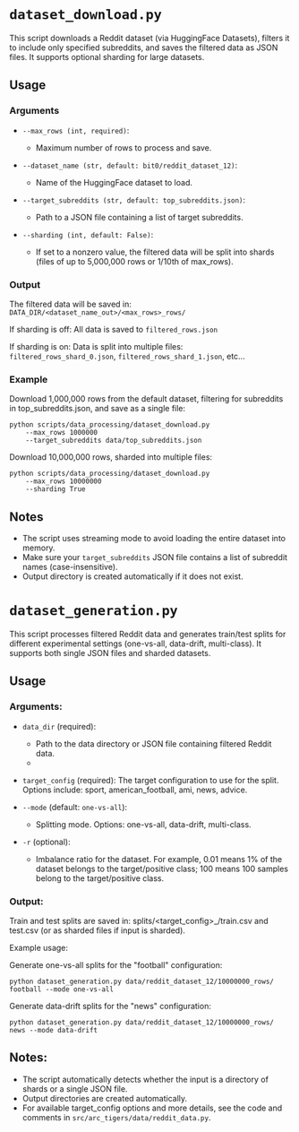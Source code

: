 # `dataset_download.py`

This script downloads a Reddit dataset (via HuggingFace Datasets), filters it to include only specified subreddits, and saves the filtered data as JSON files. It supports optional sharding for large datasets.

## Usage
### Arguments
- `--max_rows (int, required)`:
  - Maximum number of rows to process and save.

- `--dataset_name (str, default: bit0/reddit_dataset_12)`:
    - Name of the HuggingFace dataset to load.

- `--target_subreddits (str, default: top_subreddits.json)`:
    - Path to a JSON file containing a list of target subreddits.

- `--sharding (int, default: False)`:
  - If set to a nonzero value, the filtered data will be split into shards (files of up to 5,000,000 rows or 1/10th of max_rows).

### Output
The filtered data will be saved in:
`DATA_DIR/<dataset_name_out>/<max_rows>_rows/`

If sharding is off:
All data is saved to `filtered_rows.json`

If sharding is on:
Data is split into multiple files: `filtered_rows_shard_0.json`, `filtered_rows_shard_1.json`, etc...

### Example
Download 1,000,000 rows from the default dataset, filtering for subreddits in top_subreddits.json, and save as a single file:

```
python scripts/data_processing/dataset_download.py
    --max_rows 1000000
    --target_subreddits data/top_subreddits.json
```
Download 10,000,000 rows, sharded into multiple files:

```
python scripts/data_processing/dataset_download.py
    --max_rows 10000000
    --sharding True
```

## Notes
- The script uses streaming mode to avoid loading the entire dataset into memory.
- Make sure your `target_subreddits` JSON file contains a list of subreddit names (case-insensitive).
- Output directory is created automatically if it does not exist.


# `dataset_generation.py`

This script processes filtered Reddit data and generates train/test splits for different experimental settings (one-vs-all, data-drift, multi-class). It supports both single JSON files and sharded datasets.

## Usage

### Arguments:

- `data_dir` (required):
  - Path to the data directory or JSON file containing filtered Reddit data.
  -
- `target_config` (required): The target configuration to use for the split. Options include: sport, american_football, ami, news, advice.

- `--mode` (default: `one-vs-all`):
  - Splitting mode. Options: one-vs-all, data-drift, multi-class.

- `-r` (optional):
  - Imbalance ratio for the dataset. For example, 0.01 means 1% of the dataset belongs to the target/positive class; 100 means 100 samples belong to the target/positive class.

### Output:

Train and test splits are saved in: splits/<target_config>_<mode>/train.csv and test.csv (or as sharded files if input is sharded).

Example usage:

Generate one-vs-all splits for the "football" configuration:
```
python dataset_generation.py data/reddit_dataset_12/10000000_rows/ football --mode one-vs-all
```

Generate data-drift splits for the "news" configuration:
```
python dataset_generation.py data/reddit_dataset_12/10000000_rows/ news --mode data-drift
```

## Notes:

- The script automatically detects whether the input is a directory of shards or a single JSON file.
- Output directories are created automatically.
- For available target_config options and more details, see the code and comments in `src/arc_tigers/data/reddit_data.py`.

